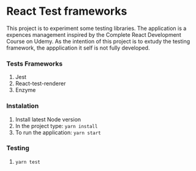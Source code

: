 React Test frameworks 
==============

This project is to experiment some testing libraries.
The application is a expences management inspired by the Complete React Development Course on Udemy.
As the intention of this project is to extudy the testing framework, the appplication it self is not 
fully developed.

### Tests Frameworks
1. Jest
2. React-test-renderer
3. Enzyme


### Instalation

1. Install latest Node version
2. In the project type: `yarn install`
3. To run the application: `yarn start`

### Testing

1. `yarn test`

